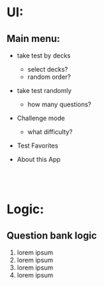 # UI:

## Main menu:

- take test by decks

  - select decks?
  - random order?

- take test randomly

  - how many questions?

- Challenge mode

  - what difficulty?

- Test Favorites

- About this App

<br>
<br>

# Logic:

## Question bank logic

1.  lorem ipsum
2.  lorem ipsum
3.  lorem ipsum
4.  lorem ipsum
